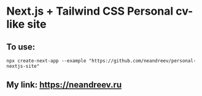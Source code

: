 # Next.js + Tailwind CSS Personal cv-like site

## To use:
```
npx create-next-app --example "https://github.com/neandreev/personal-nextjs-site"
```
## My link: https://neandreev.ru
